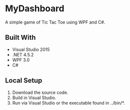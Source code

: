 # MyDashboard
A simple game of Tic Tac Toe using WPF and C#.

## Built With
* Visual Studio 2015
* .NET 4.5.2
* WPF 3.0
* C#

## Local Setup
1. Download the source code.
2. Build in Visual Studio.
5. Run via Visual Studio or the executable found in ../bin/*.